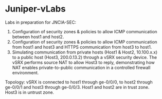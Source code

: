 # Juniper-vLabs
Labs in preparation for JNCIA-SEC:
1. Configuration of security zones & policies to allow ICMP communication between host1 and host2.
2. Configuration of security zones & policies to allow ICMP communication from host1 and host3 and HTTPS communication from host3 to host1.
3. Simulating communication from private hosts (Host1 & Host2, 10.100.x.x) to a public host (Host3, 200.0.13.2) through a vSRX security device. The vSRX performs source NAT to allow Host3 to reply, demonstrating how NAT enables private-to-public communication in a controlled firewall environment.

Topology:
vSRX is connected to host1 through ge-0/0/0, to host2 through ge-0/0/1 and host3 through ge-0/0/3. Host1 and host2 are in trust zone. Host3 is in untrust zone.
